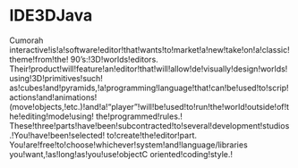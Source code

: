 IDE3DJava
=========
Cumorah interactive!is!a!software!editor!that!wants!to!market!a!new!take!on!a!classic!theme!from!the!
90’s:!3D!worlds!editors.
Their!product!will!feature!an!editor!that!will!allow!de!visually!design!worlds!using!3D!primitives!such!
as!cubes!and!pyramids,!a!programming!language!that!can!be!used!to!scrip!actions!and!animations!
(move!objects,!etc.)!and!a!“player”!will!be!used!to!run!the!world!outside!of!the!editing!mode!using!
the!programmed!rules.!
These!three!parts!have!been!subcontracted!to!several!development!studios.!You!have!been!selected!
to!create!the!editor!part.
You!are!free!to!choose!whichever!system!and!language/libraries you!want,!as!long!as!you!use!objectC
oriented!coding!style.!
